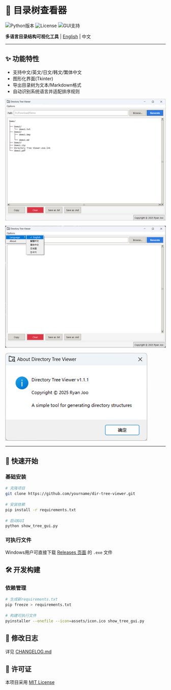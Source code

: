 # 📂 目录树查看器

![Python版本](https://img.shields.io/badge/Python-3.8%2B-blue)
![License](https://img.shields.io/badge/License-MIT-green)
![GUI支持](https://img.shields.io/badge/GUI-Tkinter-orange)

**多语言目录结构可视化工具** | [English](./README.md) | 中文

---

## ✨ 功能特性
- 支持中文/英文/日文/韩文/繁体中文
- 图形化界面(Tkinter)
- 导出目录树为文本/Markdown格式
- 自动识别系统语言并适配排序规则

![](./docs/SCREENSHOTS/preview1.png)

![](./docs/SCREENSHOTS/preview2.png)

![](./docs/SCREENSHOTS/preview3.png)

---

## 🚀 快速开始
### 基础安装
```bash
# 克隆项目
git clone https://github.com/yourname/dir-tree-viewer.git

# 安装依赖
pip install -r requirements.txt

# 启动GUI
python show_tree_gui.py
```

### 可执行文件

Windows用户可直接下载 [Releases 页面](https://github.com/RyanJoo28/directory-tree-viewer/releases) 的 `.exe` 文件

## 🛠️ 开发构建

### 依赖管理

```bash
# 生成新requirements.txt
pip freeze > requirements.txt

# 构建可执行文件
pyinstaller --onefile --icon=assets/icon.ico show_tree_gui.py
```

## 📝 修改日志

详见 [CHANGELOG.md](https://github.com/RyanJoo28/directory-tree-viewer/blob/main/CHANGELOG.md)

## 📜 许可证

本项目采用 [MIT License](LICENSE)

